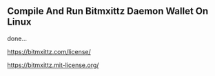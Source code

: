 ## Compile And Run Bitmxittz Daemon Wallet On Linux


done...

https://bitmxittz.com/license/

https://bitmxittz.mit-license.org/
